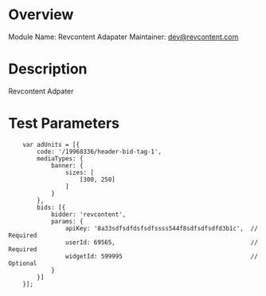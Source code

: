 # Overview

Module Name: Revcontent Adapater
Maintainer: dev@revcontent.com

# Description

Revcontent Adpater

# Test Parameters
```
    var adUnits = [{
        code: '/19968336/header-bid-tag-1',
        mediaTypes: {
            banner: {
                sizes: [
                    [300, 250]
                ]
            }
        },
        bids: [{
            bidder: 'revcontent',
            params: {
                apiKey: '8a33sdfsdfdsfsdfssss544f8sdfsdfsdfd3b1c',  // Required
                userId: 69565,                                      // Required
                widgetId: 599995                                    // Optional
            }
        }]
    }];
```
